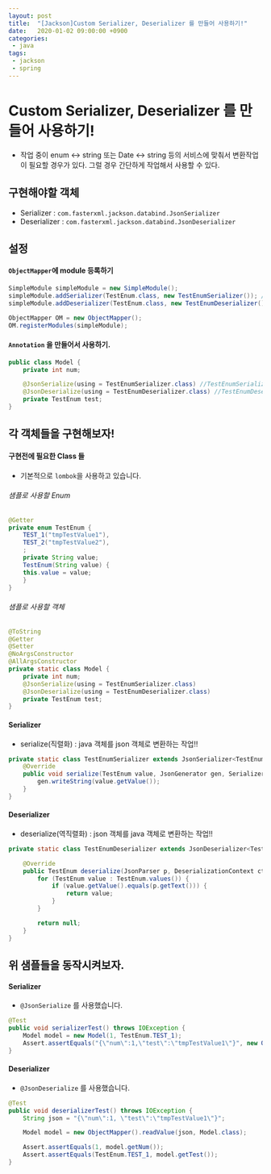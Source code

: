```yaml
---
layout: post
title:  "[Jackson]Custom Serializer, Deserializer 를 만들어 사용하기!"
date:   2020-01-02 09:00:00 +0900
categories:
 - java
tags: 
 - jackson
 - spring
---
```


# Custom Serializer, Deserializer 를 만들어 사용하기!
- 작업 중이 enum <-> string 또는 Date <-> string 등의 서비스에 맞춰서 변환작업이 필요할 경우가 있다. 그럴 경우 간단하게 작업해서 사용할 수 있다.

## 구현해야할 객체
- Serializer : `com.fasterxml.jackson.databind.JsonSerializer`
- Deserializer : `com.fasterxml.jackson.databind.JsonDeserializer`

## 설정
#### `ObjectMapper`에 module 등록하기
```java
SimpleModule simpleModule = new SimpleModule();
simpleModule.addSerializer(TestEnum.class, new TestEnumSerializer()); //TestEnumSerializer 구현할 객체
simpleModule.addDeserializer(TestEnum.class, new TestEnumDeserializer()); //TestEnumDeserializer 구현할 객체

ObjectMapper OM = new ObjectMapper();
OM.registerModules(simpleModule);
```

#### `Annotation` 을 만들어서 사용하기.
```java
public class Model {
	private int num;

	@JsonSerialize(using = TestEnumSerializer.class) //TestEnumSerializer 구현할 객체
	@JsonDeserialize(using = TestEnumDeserializer.class) //TestEnumDeserializer 구현할 객체
	private TestEnum test;
}
```

## 각 객체들을 구현해보자!
#### 구현전에 필요한 Class 들 
- 기본적으로 `lombok`을 사용하고 있습니다.

###### 샘플로 사용할 Enum

```java
@Getter
private enum TestEnum {
	TEST_1("tmpTestValue1"),
	TEST_2("tmpTestValue2"),
	;
	private String value;
	TestEnum(String value) {
	this.value = value;
	}
}
```

###### 샘플로 사용할 객체

```java
@ToString
@Getter
@Setter
@NoArgsConstructor
@AllArgsConstructor
private static class Model {
	private int num;
	@JsonSerialize(using = TestEnumSerializer.class)
	@JsonDeserialize(using = TestEnumDeserializer.class)
	private TestEnum test;
}
```

#### Serializer
- serialize(직렬화) : java 객체를 json 객체로 변환하는 작업!!

```java
private static class TestEnumSerializer extends JsonSerializer<TestEnum> {
	@Override
	public void serialize(TestEnum value, JsonGenerator gen, SerializerProvider serializers) throws IOException {
		gen.writeString(value.getValue());
	}
}
```

#### Deserializer
- deserialize(역직렬화) : json 객체를 java 객체로 변환하는 작업!!

```java
private static class TestEnumDeserializer extends JsonDeserializer<TestEnum> {

	@Override
	public TestEnum deserialize(JsonParser p, DeserializationContext ctxt) throws IOException, JsonProcessingException {
		for (TestEnum value : TestEnum.values()) {
			if (value.getValue().equals(p.getText())) {
				return value;
			}
		}

		return null;
	}
}
```

## 위 샘플들을 동작시켜보자.
#### Serializer
- `@JsonSerialize` 를 사용했습니다.

```java
@Test
public void serializerTest() throws IOException {
	Model model = new Model(1, TestEnum.TEST_1);
	Assert.assertEquals("{\"num\":1,\"test\":\"tmpTestValue1\"}", new ObjectMapper().writeValueAsString(model));
}
```
#### Deserializer
- `@JsonDeserialize` 를 사용했습니다.

```java
@Test
public void deserializerTest() throws IOException {
	String json = "{\"num\":1, \"test\":\"tmpTestValue1\"}";

	Model model = new ObjectMapper().readValue(json, Model.class);

	Assert.assertEquals(1, model.getNum());
	Assert.assertEquals(TestEnum.TEST_1, model.getTest());
}
```
